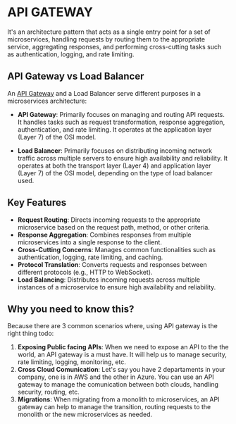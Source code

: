 # API GATEWAY

It's an architecture pattern that acts as a single entry point for a set of microservices, handling requests by routing them to the appropriate service, aggregating responses, and performing cross-cutting tasks such as authentication, logging, and rate limiting.

## API Gateway vs Load Balancer

An [API Gateway](https://en.wikipedia.org/wiki/API_management) and a Load Balancer serve different purposes in a microservices architecture:
- **API Gateway**: Primarily focuses on managing and routing API requests. It handles tasks such as request transformation, response aggregation, authentication, and rate limiting. It operates at the application layer (Layer 7) of the OSI model.

- **Load Balancer**: Primarily focuses on distributing incoming network traffic across multiple servers to ensure high availability and reliability. It operates at both the transport layer (Layer 4) and application layer (Layer 7) of the OSI model, depending on the type of load balancer used.

## Key Features

- **Request Routing**: Directs incoming requests to the appropriate microservice based on the request path, method, or other criteria.
- **Response Aggregation**: Combines responses from multiple microservices into a single response to the client.
- **Cross-Cutting Concerns**: Manages common functionalities such as authentication, logging, rate limiting, and caching.
- **Protocol Translation**: Converts requests and responses between different protocols (e.g., HTTP to WebSocket).
- **Load Balancing**: Distributes incoming requests across multiple instances of a microservice to ensure high availability and reliability.

## Why you need to know this?

Because there are 3 common scenarios where, using API gateway is the right thing todo:

1. **Exposing Public facing APIs**: When we need to expose an API to the the world, an API gateway is a must have. It will help us to manage security, rate limiting, logging, monitoring, etc.
2. **Cross Cloud Comunication**: Let's say you have 2 departaments in your company, one is in AWS and the other in Azure. You can use an API gateway to manage the comunication between both clouds, handling security, routing, etc.
3. **Migrations**: When migrating from a monolith to microservices, an API gateway can help to manage the transition, routing requests to the monolith or the new microservices as needed.